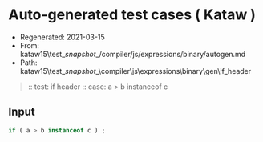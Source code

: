 # Auto-generated test cases ( Kataw )
- Regenerated: 2021-03-15
- From: kataw15\test\__snapshot__/compiler/js/expressions/binary/autogen.md
- Path: kataw15\test\__snapshot__\compiler\js\expressions\binary\gen\if_header
> :: test: if header
> :: case: a > b instanceof c
## Input

`````js
if ( a > b instanceof c ) ;
`````
